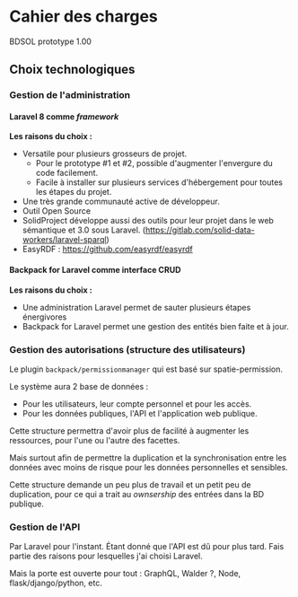 # Cahier des charges

BDSOL prototype 1.00


## Choix technologiques


### Gestion de l'administration

#### Laravel 8 comme *framework*

**Les raisons du choix  :**

- Versatile pour plusieurs grosseurs de projet.
    - Pour le prototype #1 et #2, possible d'augmenter l'envergure  du code facilement.
    - Facile à installer sur plusieurs services d'hébergement pour  toutes les étapes du projet.
- Une très grande communauté active de  développeur.
- Outil Open Source
- SolidProject développe aussi des outils pour leur projet dans  le web sémantique et 3.0 sous Laravel. (https://gitlab.com/solid-data-workers/laravel-sparql)
- EasyRDF : https://github.com/easyrdf/easyrdf

#### Backpack for Laravel comme interface CRUD

**Les raisons du choix  :**

- Une administration Laravel permet de sauter plusieurs étapes  énergivores
- Backpack for Laravel permet une gestion des entités bien faite  et à jour.



### Gestion des autorisations  (structure des utilisateurs)

Le plugin `backpack/permissionmanager` qui est basé  sur spatie-permission.

Le système aura 2 base de données :

- Pour les utilisateurs, leur  compte personnel et pour les accès.
- Pour les données publiques,  l'API et l'application web publique.

Cette structure permettra  d'avoir plus de facilité à augmenter les ressources, pour l'une ou l'autre des  facettes.

Mais surtout afin de permettre  la duplication et la synchronisation entre les données avec moins de risque pour  les données personnelles et sensibles.

Cette structure demande un peu  plus de travail et un petit peu de duplication, pour ce qui a trait au  *ownsership* des entrées dans la BD  publique.



### Gestion de l'API

Par Laravel pour l'instant.  Étant donné que l'API est dû pour plus tard. Fais partie des raisons pour  lesquelles j'ai choisi Laravel.

Mais la porte est ouverte pour  tout : GraphQL, Walder ?, Node, flask/django/python, etc.
